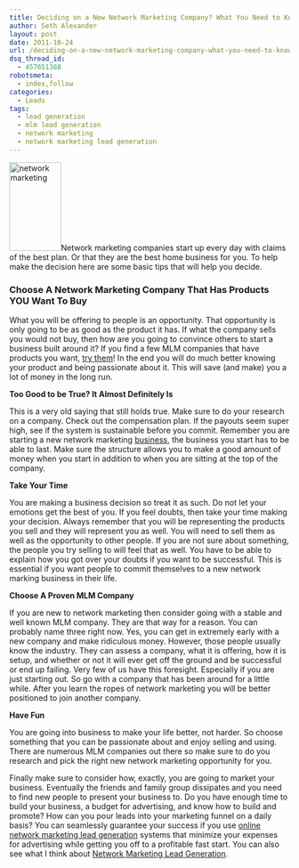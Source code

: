```yaml
---
title: Deciding on a New Network Marketing Company? What You Need to Know
author: Seth Alexander
layout: post
date: 2011-10-24
url: /deciding-on-a-new-network-marketing-company-what-you-need-to-know/
dsq_thread_id:
  - 457651388
robotsmeta:
  - index,follow
categories:
  - Leads
tags:
  - lead generation
  - mlm lead generation
  - network marketing
  - network marketing lead generation
---
```

[<img class="alignleft size-full wp-image-127" title="network marketing" src="http://sethaalexander.com/wp-content/uploads/2011/10/man-scratching-head.jpg" alt="network marketing" width="93" height="159" />][1]Network marketing companies start up every day with claims of the best plan. Or that they are the best home business for you. To help make the decision here are some basic tips that will help you decide.

### **Choose A Network Marketing Company That Has Products YOU Want To Buy**

What you will be offering to people is an opportunity. That opportunity is only going to be as good as the product it has. If what the company sells you would not buy, then how are you going to convince others to start a business built around it? If you find a few MLM companies that have products you want, <span style="text-decoration: underline;">try them</span>! In the end you will do much better knowing your product and being passionate about it. This will save (and make) you a lot of money in the long run.

**Too Good to be True? It Almost Definitely Is**

This is a very old saying that still holds true. Make sure to do your research on a company. Check out the compensation plan. If the payouts seem super high, see if the system is sustainable before you commit. Remember you are starting a new network marketing <span style="text-decoration: underline;">business</span>, the business you start has to be able to last. Make sure the structure allows you to make a good amount of money when you start in addition to when you are sitting at the top of the company.

**Take Your Time**

You are making a business decision so treat it as such. Do not let your emotions get the best of you. If you feel doubts, then take your time making your decision. Always remember that you will be representing the products you sell and they will represent you as well. You will need to sell them as well as the opportunity to other people. If you are not sure about something, the people you try selling to will feel that as well. You have to be able to explain how you got over your doubts if you want to be successful. This is essential if you want people to commit themselves to a new network marking business in their life.

**Choose A Proven MLM Company**

If you are new to network marketing then consider going with a stable and well known MLM company. They are that way for a reason. You can probably name three right now. Yes, you can get in extremely early with a new company and make ridiculous money. However, those people usually know the industry. They can assess a company, what it is offering, how it is setup, and whether or not it will ever get off the ground and be successful or end up failing. Very few of us have this foresight. Especially if you are just starting out. So go with a company that has been around for a little while. After you learn the ropes of network marketing you will be better positioned to join another company.

**Have Fun**

You are going into business to make your life better, not harder. So choose something that you can be passionate about and enjoy selling and using. There are numerous MLM companies out there so make sure to do you research and pick the right new network marketing opportunity for you.

Finally make sure to consider how, exactly, you are going to market your business. Eventually the friends and family group dissipates and you need to find new people to present your business to. Do you have enough time to build your business, a budget for advertising, and know how to build and promote? How can you pour leads into your marketing funnel on a daily basis? You can seamlessly guarantee your success if you use <a href="http://www.sevenfigureincome.biz/" target="_blank">online network marketing lead generation</a> systems that minimize your expenses for advertising while getting you off to a profitable fast start. You can also see what I think about [Network Marketing Lead Generation][2].

 [1]: http://sethaalexander.com/wp-content/uploads/2011/10/man-scratching-head.jpg
 [2]: http://sethaalexander.com/network-marketing-lead-generation-exposed/